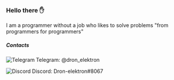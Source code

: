 ### Hello there :hand:

I am a programmer without a job who likes to solve problems "from programmers for programmers"

##### Contacts

![Telegram](https://icons.iconarchive.com/icons/froyoshark/enkel/16/Telegram-icon.png) Telegram: @dron_elektron

![Discord](https://icons.iconarchive.com/icons/papirus-team/papirus-apps/16/discord-icon.png) Discord: Dron-elektron#8067
